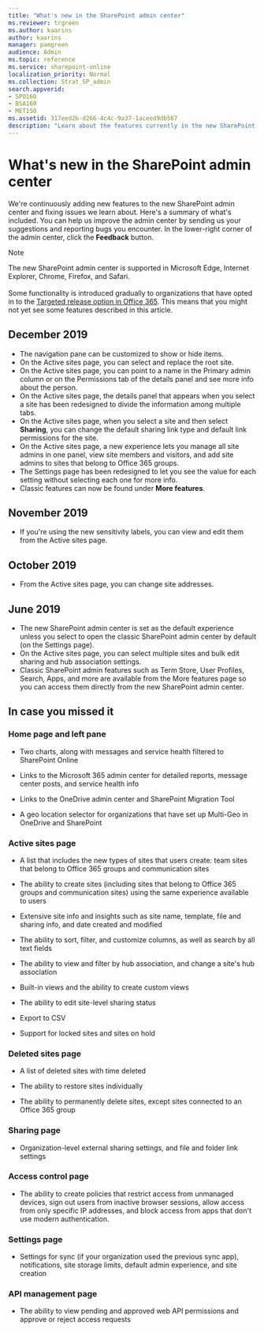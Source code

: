 ```yaml
---
title: "What's new in the SharePoint admin center"
ms.reviewer: trgreen
ms.author: kaarins
author: kaarins
manager: pamgreen
audience: Admin
ms.topic: reference
ms.service: sharepoint-online
localization_priority: Normal
ms.collection: Strat_SP_admin
search.appverid:
- SPO160
- BSA160
- MET150
ms.assetid: 317eed2b-d266-4c4c-9a37-1aceed9db567
description: "Learn about the features currently in the new SharePoint admin center."
---
```


# What's new in the SharePoint admin center

We're continuously adding new features to the new SharePoint admin center and fixing issues we learn about. Here's a summary of what's included. You can help us improve the admin center by sending us your suggestions and reporting bugs you encounter. In the lower-right corner of the admin center, click the **Feedback** button. 
  
> [!NOTE]
> The new SharePoint admin center is supported in Microsoft Edge, Internet Explorer, Chrome, Firefox, and Safari. <br><br>Some functionality is introduced gradually to organizations that have opted in to the [Targeted release option in Office 365](/office365/admin/manage/release-options-in-office-365). This means that you might not yet see some features described in this article. 
  
## December 2019

- The navigation pane can be customized to show or hide items. 
- On the Active sites page, you can select and replace the root site.
- On the Active sites page, you can point to a name in the Primary admin column or on the Permissions tab of the details panel and see more info about the person. 
- On the Active sites page, the details panel that appears when you select a site has been redesigned to divide the information among multiple tabs. 
- On the Active sites page, when you select a site and then select **Sharing**, you can change the default sharing link type and default link permissions for the site. 
- On the Active sites page, a new experience lets you manage all site admins in one panel, view site members and visitors, and add site admins to sites that belong to Office 365 groups. 
- The Settings page has been redesigned to let you see the value for each setting without selecting each one for more info.
- Classic features can now be found under **More features**.

## November 2019

- If you're using the new sensitivity labels, you can view and edit them from the Active sites page.

## October 2019

- From the Active sites page, you can change site addresses.

## June 2019

- The new SharePoint admin center is set as the default experience unless you select to open the classic SharePoint admin center by default (on the Settings page). 
- On the Active sites page, you can select multiple sites and bulk edit sharing and hub association settings.
- Classic SharePoint admin features such as Term Store, User Profiles, Search, Apps, and more are available from the More features page so you can access them directly from the new SharePoint admin center.


## In case you missed it

### Home page and left pane
  
- Two charts, along with messages and service health filtered to SharePoint Online
    
- Links to the Microsoft 365 admin center for detailed reports, message center posts, and service health info
    
- Links to the OneDrive admin center and SharePoint Migration Tool
    
- A geo location selector for organizations that have set up Multi-Geo in OneDrive and SharePoint
    
### Active sites page
  
- A list that includes the new types of sites that users create: team sites that belong to Office 365 groups and communication sites
    
- The ability to create sites (including sites that belong to Office 365 groups and communication sites) using the same experience available to users
    
- Extensive site info and insights such as site name, template, file and sharing info, and date created and modified
    
- The ability to sort, filter, and customize columns, as well as search by all text fields

- The ability to view and filter by hub association, and change a site's hub association
    
- Built-in views and the ability to create custom views
    
- The ability to edit site-level sharing status 
    
- Export to CSV
    
- Support for locked sites and sites on hold
    
### Deleted sites page
  
- A list of deleted sites with time deleted
    
- The ability to restore sites individually

- The ability to permanently delete sites, except sites connected to an Office 365 group
    
### Sharing page
  
- Organization-level external sharing settings, and file and folder link settings

### Access control page
  
- The ability to create policies that restrict access from unmanaged devices, sign out users from inactive browser sessions, allow access from only specific IP addresses, and block access from apps that don't use modern authentication. 

### Settings page
  
- Settings for sync (if your organization used the previous sync app), notifications, site storage limits, default admin experience, and site creation

### API management page
  
- The ability to view pending and approved web API permissions and approve or reject access requests
    



